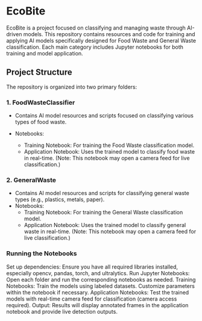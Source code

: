 # EcoBite

EcoBite is a project focused on classifying and managing waste through AI-driven models. This repository contains resources and code for training and applying AI models specifically designed for Food Waste and General Waste classification. Each main category includes Jupyter notebooks for both training and model application.

## Project Structure

The repository is organized into two primary folders:

### 1. FoodWasteClassifier
- Contains AI model resources and scripts focused on classifying various types of food waste.

- Notebooks:
  - Training Notebook: For training the Food Waste classification model.
  - Application Notebook: Uses the trained model to classify food waste in real-time. (Note: This notebook may open a camera feed for live classification.)
 
### 2. GeneralWaste
- Contains AI model resources and scripts for classifying general waste types (e.g., plastics, metals, paper).
- Notebooks:
  - Training Notebook: For training the General Waste classification model.
  - Application Notebook: Uses the trained model to classify general waste in real-time. (Note: This notebook may open a camera feed for live classification.)

### Running the Notebooks

Set up dependencies: Ensure you have all required libraries installed, especially opencv, pandas, torch, and ultralytics.
Run Jupyter Notebooks: Open each folder and run the corresponding notebooks as needed.
Training Notebooks: Train the models using labeled datasets. Customize parameters within the notebook if necessary.
Application Notebooks: Test the trained models with real-time camera feed for classification (camera access required).
Output: Results will display annotated frames in the application notebook and provide live detection outputs.
